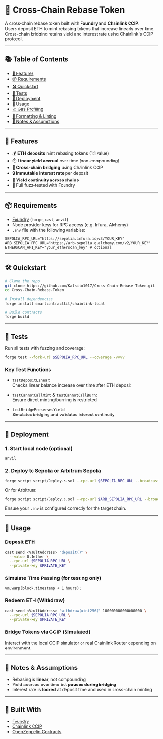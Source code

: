 # 🌉 Cross‑Chain Rebase Token

A cross‑chain rebase token built with **Foundry** and **Chainlink CCIP**.  
Users deposit ETH to mint rebasing tokens that increase linearly over time.  
Cross-chain bridging retains yield and interest rate using Chainlink's CCIP protocol.

---

## 📚 Table of Contents

- [🚀 Features](#-features)
- [📦 Requirements](#-requirements)
- [🛠️ Quickstart](#️-quickstart)
- [🧪 Tests](#-tests)
- [🧩 Deployment](#-deployment)
- [🧾 Usage](#-usage)
- [📈 Gas Profiling](#-gas-profiling)
- [📏 Formatting & Linting](#-formatting--linting)
- [🧠 Notes & Assumptions](#-notes--assumptions)

---

## 🚀 Features

- 💰 **ETH deposits** mint rebasing tokens (1:1 value)
- ⏱️ **Linear yield accrual** over time (non-compounding)
- 🌉 **Cross-chain bridging** using Chainlink CCIP
- 🔒 **Immutable interest rate** per deposit
- 🔄 **Yield continuity across chains**
- 🧪 Full fuzz-tested with Foundry

---

## 📦 Requirements

- [Foundry](https://book.getfoundry.sh/getting-started/installation) (`forge`, `cast`, `anvil`)
- Node provider keys for RPC access (e.g. Infura, Alchemy)
- `.env` file with the following variables:

```env
SEPOLIA_RPC_URL="https://sepolia.infura.io/v3/YOUR_KEY"
ARB_SEPOLIA_RPC_URL="https://arb-sepolia.g.alchemy.com/v2/YOUR_KEY"
ETHERSCAN_API_KEY="your_etherscan_key" # optional
```

---

## 🛠️ Quickstart

```bash
# Clone the repo
git clone https://github.com/Kalsito1017/Cross-Chain-Rebase-Token.git
cd Cross-Chain-Rebase-Token

# Install dependencies
forge install smartcontractkit/chainlink-local

# Build contracts
forge build
```

---

## 🧪 Tests

Run all tests with fuzzing and coverage:

```bash
forge test --fork-url $SEPOLIA_RPC_URL --coverage -vvvv
```

### Key Test Functions

- `testDepositLinear`:  
  Checks linear balance increase over time after ETH deposit

- `testCannotCallMint` & `testCannotCallBurn`:  
  Ensure direct minting/burning is restricted

- `testBridgePreservesYield`:  
  Simulates bridging and validates interest continuity

---

## 🧩 Deployment

### 1. Start local node (optional)

```bash
anvil
```

### 2. Deploy to Sepolia or Arbitrum Sepolia

```bash
forge script script/Deploy.s.sol --rpc-url $SEPOLIA_RPC_URL --broadcast --verify
```

Or for Arbitrum:

```bash
forge script script/Deploy.s.sol --rpc-url $ARB_SEPOLIA_RPC_URL --broadcast
```

Ensure your `.env` is configured correctly for the target chain.

---

## 🧾 Usage

### Deposit ETH

```bash
cast send <VaultAddress> "deposit()" \
  --value 0.1ether \
  --rpc-url $SEPOLIA_RPC_URL \
  --private-key $PRIVATE_KEY
```

### Simulate Time Passing (for testing only)

```solidity
vm.warp(block.timestamp + 1 hours);
```

### Redeem ETH (Withdraw)

```bash
cast send <VaultAddress> "withdraw(uint256)" 100000000000000000 \
  --rpc-url $SEPOLIA_RPC_URL \
  --private-key $PRIVATE_KEY
```

### Bridge Tokens via CCIP (Simulated)

Interact with the local CCIP simulator or real Chainlink Router depending on environment.

---

## 🧠 Notes & Assumptions

- Rebasing is **linear**, not compounding
- Yield accrues over time but **pauses during bridging**
- Interest rate is **locked** at deposit time and used in cross-chain minting

---

## 👷 Built With

- [Foundry](https://book.getfoundry.sh/)
- [Chainlink CCIP](https://chain.link/cross-chain)
- [OpenZeppelin Contracts](https://github.com/OpenZeppelin/openzeppelin-contracts)

